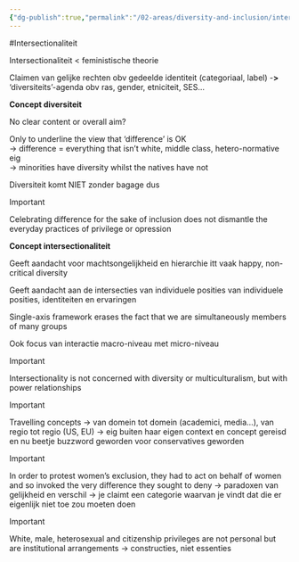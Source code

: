 ```yaml
---
{"dg-publish":true,"permalink":"/02-areas/diversity-and-inclusion/intersectionaliteit/","noteIcon":"","created":"2024-11-24T10:54:58.712+01:00","updated":"2024-12-29T13:58:43.213+01:00"}
---
```


#Intersectionaliteit

Intersectionaliteit < feministische theorie

Claimen van gelijke rechten obv gedeelde identiteit (categoriaal, label) -**>** ‘diversiteits’-agenda obv ras, gender, etniciteit, SES…

**Concept diversiteit**

No clear content or overall aim?

Only to underline the view that ‘difference’ is OK  
-> difference = everything that isn’t white, middle class, hetero-normative eig  
-> minorities have diversity whilst the natives have not

Diversiteit komt NIET zonder bagage dus

> [!important]  
> Celebrating difference for the sake of inclusion does not dismantle the everyday practices of privilege or opression  

  

**Concept intersectionaliteit**

Geeft aandacht voor machtsongelijkheid en hierarchie itt vaak happy, non-critical diversity

Geeft aandacht aan de intersecties van individuele posities van individuele posities, identiteiten en ervaringen

Single-axis framework erases the fact that we are simultaneously members of many groups

Ook focus van interactie macro-niveau met micro-niveau

> [!important]  
> Intersectionality is not concerned with diversity or multiculturalism, but with power relationships  

  

> [!important]  
> Travelling concepts -> van domein tot domein (academici, media…), van regio tot regio (US, EU) -> eig buiten haar eigen context en concept gereisd en nu beetje buzzword geworden voor conservatives geworden  
  
> [!important]  
> In order to protest women’s exclusion, they had to act on behalf of women and so invoked the very difference they sought to deny -> paradoxen van gelijkheid en verschil -> je claimt een categorie waarvan je vindt dat die er eigenlijk niet toe zou moeten doen  
  
> [!important]  
> White, male, heterosexual and citizenship privileges are not personal but are institutional arrangements -> constructies, niet essenties
